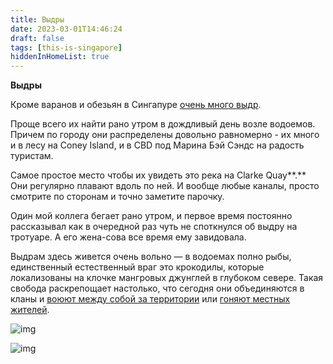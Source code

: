 ```yaml
---
title: Выдры
date: 2023-03-01T14:46:24
draft: false
tags: [this-is-singapore]
hiddenInHomeList: true
---
```

**Выдры**

Кроме варанов и обезьян в Сингапуре [очень много выдр](https://www.youtube.com/watch?v=J7f6s2g8C0I). 

Проще всего их найти рано утром в дождливый день возле водоемов. Причем по городу они распределены довольно равномерно - их много и в лесу на Coney Island, и в CBD под Марина Бэй Сэндс на радость туристам. 

Самое простое место чтобы их увидеть это река на Clarke Quay**.** Они регулярно плавают вдоль по ней. И вообще любые каналы, просто смотрите по сторонам и точно заметите парочку.

Один мой коллега бегает рано утром, и первое время постоянно рассказывал как в очередной раз чуть не споткнулся об выдру на тротуаре. А его жена-сова все время ему завидовала.

Выдрам здесь живется очень вольно — в водоемах полно рыбы, единственный естественный враг это крокодилы, которые локализованы на клочке мангровых джунглей в глубоком севере. Такая свобода раскрепощает настолько, что сегодня они объединяются в кланы и [воюют между собой за территории](https://dzen.ru/media/greenhedgehog/igry-prestolov-no-s-vydrami-606f088a224a6e79ce96f79c) или [гоняют местных жителей](https://www.asiaone.com/singapore/jogger-screams-help-otters-chase-after-her-west-coast-park).

![img](/images/this-is-singapore/photos/photo_213@01-03-2023_14-46-30.jpg#center)

![img](/images/this-is-singapore/photos/photo_214@01-03-2023_14-46-30.jpg#center)
